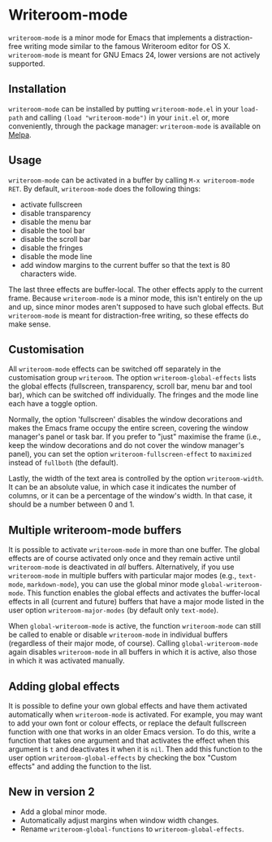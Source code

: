 # Writeroom-mode #

`writeroom-mode` is a minor mode for Emacs that implements a distraction-free writing mode similar to the famous Writeroom editor for OS X. `writeroom-mode` is meant for GNU Emacs 24, lower versions are not actively supported.

## Installation ##

`writeroom-mode` can be installed by putting `writeroom-mode.el` in your `load-path` and calling `(load "writeroom-mode")` in your `init.el` or, more conveniently, through the package manager: `writeroom-mode` is available on [Melpa](http://melpa.milkbox.net/).

## Usage ##

`writeroom-mode` can be activated in a buffer by calling `M-x writeroom-mode RET`. By default, `writeroom-mode` does the following things:

* activate fullscreen
* disable transparency
* disable the menu bar
* disable the tool bar
* disable the scroll bar
* disable the fringes
* disable the mode line
* add window margins to the current buffer so that the text is 80 characters wide.

The last three effects are buffer-local. The other effects apply to the current frame. Because `writeroom-mode` is a minor mode, this isn't entirely on the up and up, since minor modes aren't supposed to have such global effects. But `writeroom-mode` is meant for distraction-free writing, so these effects do make sense.

## Customisation ##

All `writeroom-mode` effects can be switched off separately in the customisation group `writeroom`. The option `writeroom-global-effects` lists the global effects (fullscreen, transparency, scroll bar, menu bar and tool bar), which can be switched off individually. The fringes and the mode line each have a toggle option.

Normally, the option 'fullscreen' disables the window decorations and makes the Emacs frame occupy the entire screen, covering the window manager's panel or task bar. If you prefer to "just" maximise the frame (i.e., keep the window decorations and do not cover the window manager's panel), you can set the option `writeroom-fullscreen-effect` to `maximized` instead of `fullboth` (the default).

Lastly, the width of the text area is controlled by the option `writeroom-width`. It can be an absolute value, in which case it indicates the number of columns, or it can be a percentage of the window's width. In that case, it should be a number between 0 and 1.

## Multiple writeroom-mode buffers ##

It is possible to activate `writeroom-mode` in more than one buffer. The global effects are of course activated only once and they remain active until `writeroom-mode` is deactivated in *all* buffers. Alternatively, if you use `writeroom-mode` in multiple buffers with particular major modes (e.g., `text-mode`, `markdown-mode`), you can use the global minor mode `global-writeroom-mode`. This function enables the global effects and activates the buffer-local effects in all (current and future) buffers that have a major mode listed in the user option `writeroom-major-modes` (by default only `text-mode`).

When `global-writeroom-mode` is active, the function `writeroom-mode` can still be called to enable or disable `writeroom-mode` in individual buffers (regardless of their major mode, of course). Calling `global-writeroom-mode` again disables `writeroom-mode` in all buffers in which it is active, also those in which it was activated manually.

## Adding global effects ##

It is possible to define your own global effects and have them activated automatically when `writeroom-mode` is activated. For example, you may want to add your own font or colour effects, or replace the default fullscreen function with one that works in an older Emacs version. To do this, write a function that takes one argument and that activates the effect when this argument is `t` and deactivates it when it is `nil`. Then add this function to the user option `writeroom-global-effects` by checking the box "Custom effects" and adding the function to the list.

## New in version 2 ##

* Add a global minor mode.
* Automatically adjust margins when window width changes.
* Rename `writeroom-global-functions` to `writeroom-global-effects`.
